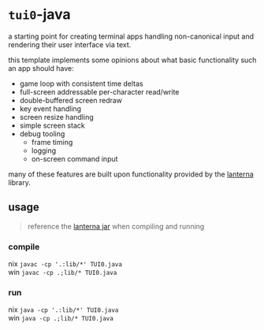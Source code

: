 # `tui0`-java

a starting point for creating terminal apps handling non-canonical input and rendering their user interface via text.

this template implements some opinions about what basic functionality such an app should have:
- game loop with consistent time deltas
- full-screen addressable per-character read/write
- double-buffered screen redraw
- key event handling
- screen resize handling
- simple screen stack
- debug tooling
  - frame timing
  - logging
  - on-screen command input

many of these features are built upon functionality provided by the [lanterna] library.

## usage
> reference the [lanterna jar] when compiling and running

### compile

nix `javac -cp '.:lib/*' TUI0.java` <br>
win `javac -cp .;lib/* TUI0.java`

### run

nix `java -cp '.:lib/*' TUI0.java` <br>
win `java -cp .;lib/* TUI0.java`



[lanterna]: https://github.com/mabe02/lanterna "Java library for creating text-based GUIs"
[lanterna jar]: https://central.sonatype.com/artifact/com.googlecode.lanterna/lanterna "com.googlecode.lanterna at Sonatype's Maven repo"
